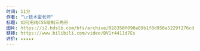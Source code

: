 ```yaml
---
时间: 11分
作者: "\r技术蛋老师"
标题: 如何用纯CSS绘制三角形
图片: https://i2.hdslb.com/bfs/archive/028358f090a89b1f8d958a5229f276cdbaca3fc1.jpg@480w_300h_1c_!web-space-channel-video.webp
链接: https://www.bilibili.com/video/BV1r4411d7Es
评价: ★★★★★
---
```


